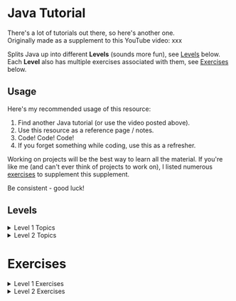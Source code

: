 # Java Tutorial

There's a lot of tutorials out there, so here's another one.  
Originally made as a supplement to this YouTube video: xxx

Splits Java up into different **Levels** (sounds more fun), see [Levels](#Levels) below.  
Each **Level** also has multiple exercises associated with them, see [Exercises](#Exercises) below.

## Usage

Here's my recommended usage of this resource:
1. Find another Java tutorial (or use the video posted above).
2. Use this resource as a reference page / notes.
3. Code! Code! Code!
4. If you forget something while coding, use this as a refresher.

Working on projects will be the best way to learn all the material.
If you're like me (and can't ever think of projects to work on), I listed
numerous [exercises](#Exercises) to supplement this supplement.

Be consistent - good luck!

## Levels

<details><summary>Level 1 Topics</summary><p>

- **Comments**                   (single/multiline)
- **Variables**                  (declaration vs. initialization)
- **Operators**                  (assignment, arithmetic, unary)
- **Console I/O**                (System.out.println() and Scanner class)
- **Data types**                 (primitives vs. references)
- **Casting**                    (narrowing vs. widening)
- **Overflow**                   (& how to avoid it)
- **Common Math/String methods** (more can be found online)
- **Random class**               (+ how to get a random number between two values)

</p></details>

<details><summary>Level 2 Topics</summary><p>

- **If statements**     (if...else-if...else ladder)
- **Operators**         (relational, logical)
- **Short circuiting**  (concept)
- **== vs. equals()**   (equality of primitives vs. references)
- **Tenary operators**  (single line if statements)
- **Switch statements** (+ break keyword)

</p></details>

# Exercises

<details><summary>Level 1 Exercises</summary><p>

```
Exercise: TemperatureConversion
Difficulty: Easy
	
Description:
------------
Let the user input an integer, temp, that represents a temperature in Fahrenheit.  
Convert the given temperature from Fahrenheit to Celsius (Google the equation) and print out the result.

Example:
--------
Temperature in °F: 102
It is currently 38.88°C outside!
```

```
Exercise: SpecialNumber
Difficulty: Easy

Description:
------------
Let the user input an integer, max, that represents a maximum number.
Generate a random number, x, in the range [0, max].
Square root x, round to the nearest whole number, and print out the result.

Example:
--------
Input a number: 9
Your random number is 7.
Your special number is 3! 
```

```
Exercise: PizzaDay
Difficulty: Hard

Description:
------------
Let the user input two integers, pizzaSlices and pizzaEaters, that represent the number of pizza slices and pizza eaters, respectively.
Let the user input a string, name, that represents your name.

Calculate the average amount of pizza slices each pizza eater can eat.
All pizza eaters (except you) can only eat the average amount of slices, rounded down.
Print out the maximum number of pizza slices you can eat.

Optional Constraints:
---------------------
 - First letter of name should be capitalized. All other letters should be lowercased.
 - The resulting number (maximum pizza slices you can eat) should be an integer. It should not end in ".0".

Example:
--------
Slices of pizza: 24
Number of pizza eaters: 5
Your name: Colin

Colin can eat up to 8 slices of pizza!
```

</p></details>

<details><summary>Level 2 Exercises</summary><p>

```
Exercise: TriviaGame
Difficulty: Easy

Description:
------------
Come up with your own trivia questions!
Print each question and prompt the user for their answer.
Compare the user's inputs with the answers to the questions.
Keep track of a counter variable, correctQuestions, that holds the number of questions answered correctly.

Example:
--------
What is my favorite food?: Pizza
Right! +1

What is my age?: 5
Wrong!

Is programming fun?: Yes
Right! +1

Your total score was 2/3.
```

```
Exercise: RandomColor
Difficulty: Easy

Description:
------------
Generate a random color.
Print this color out.

Example:
--------
Your random color is Blue!
```

```
Exercise: HowClose
Difficulty: Medium

Description:
------------
At the start of the program, generate a random number, randomNumber, between 1 and 10.
Let the user input an integer, guess, that represents the user's guess on what the number is.

If guess = randomNumber, print "Correct!".
If guess is within +/- 3 of randomNumber, print "Very close!".
If guess is within +/- 5 of randomNumber, print "Not very close!".
Else, print "That guess was awful!".

Examples:
--------
Guess the number: 5
Very close, the number was 8!

Guess the number: 3
Correct!

Guess the number: 9
That guess was awful, the number was 1!
```

</p></details>
